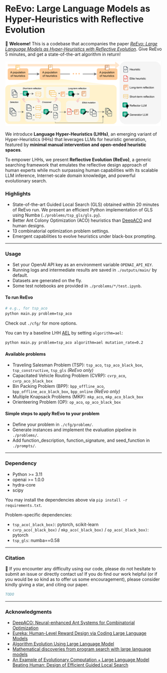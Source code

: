 # ReEvo: Large Language Models as Hyper-Heuristics with Reflective Evolution

🥳 **Welcome!** This is a codebase that accompanies the paper [*ReEvo: Large Language Models as Hyper-Heuristics with Reflective Evolution*](). Give ReEvo 5 minutes, and get a state-of-the-art algorithm in return!


![Diagram of ReEvo](./assets/reevo.png)

We introduce **Language Hyper-Heuristics (LHHs)**, an emerging variant of Hyper-Heuristics (HHs) that leverages LLMs for heuristic generation, featured by **minimal manual intervention and open-ended heuristic spaces**.

To empower LHHs, we present **Reflective Evolution (ReEvo)**, a generic searching framework that emulates the reflective design approach of human experts while much surpassing human capabilities with its scalable LLM inference, Internet-scale domain knowledge, and powerful evolutionary search.


### Highlights

- State-of-the-art Guided Local Search (GLS) obtained within 20 minutes of ReEvo run. We present an efficient Python implementation of GLS using Numba (`./problems/tsp_gls/gls.py`).
- Better Ant Colony Optimization (ACO) heuristics than [DeepACO](https://github.com/henry-yeh/DeepACO) and human designs.
- 13 combinatorial optimization problem settings.
- Emergent capabilities to evolve heuristics under black-box prompting.

---

### Usage

- Set your OpenAI API key as an environment variable `OPENAI_API_KEY`.
- Running logs and intermediate results are saved in `./outputs/main/` by default.
- Datasets are generated on the fly.
- Some test notebooks are provided in `./problems/*/test.ipynb`.

#### To run ReEvo
```bash
# e.g., for tsp_aco
python main.py problem=tsp_aco
```
Check out `./cfg/` for more options.

You can try a baseline LHH [AEL](https://arxiv.org/abs/2311.15249) by setting `algorithm=ael`:
```bash
python main.py problem=tsp_aco algorithm=ael mutation_rate=0.2
```

#### Available problems
- Traveling Salesman Problem (TSP): `tsp_aco`, `tsp_aco_black_box`, `tsp_constructive`, `tsp_gls` *(ReEvo only)*
- Capacitated Vehicle Routing Problem (CVRP): `cvrp_aco`, `cvrp_aco_black_box`
- Bin Packing Problem (BPP): `bpp_offline_aco`, `bpp_offline_aco_black_box`, `bpp_online` *(ReEvo only)*
- Multiple Knapsack Problems (MKP): `mkp_aco`, `mkp_aco_black_box`
- Orienteering Problem (OP): `op_aco`, `op_aco_black_box`

#### Simple steps to apply ReEvo to your problem

- Define your problem in `./cfg/problem/`.
- Generate instances and implement the evaluation pipeline in `./problems/`.
- Add function_description, function_signature, and seed_function in `./prompts/`.

---

### Dependency

- Python >= 3.11
- openai >= 1.0.0
- hydra-core
- scipy

You may install the dependencies above via `pip install -r requirements.txt`.

Problem-specific dependencies:

- `tsp_aco(_black_box)`: pytorch, scikit-learn
- `cvrp_aco(_black_box)` / `mkp_aco(_black_box)` / `op_aco(_black_box)`: pytorch
- `tsp_gls`: numba==0.58

---

### Citation

🤩 If you encounter any difficulty using our code, please do not hesitate to submit an issue or directly contact us! If you do find our work helpful (or if you would be so kind as to offer us some encouragement), please consider kindly giving a star, and citing our paper.

```bibtex
TODO
```

---

### Acknowledgments
- [DeepACO: Neural-enhanced Ant Systems for Combinatorial Optimization](https://github.com/henry-yeh/DeepACO)
- [Eureka: Human-Level Reward Design via Coding Large Language Models](https://github.com/eureka-research/Eureka)
- [Algorithm Evolution Using Large Language Model](https://arxiv.org/abs/2311.15249)
- [Mathematical discoveries from program search with large language models](https://github.com/google-deepmind/funsearch)
- [An Example of Evolutionary Computation + Large Language Model Beating Human: Design of Efficient Guided Local Search](https://arxiv.org/abs/2401.02051)
